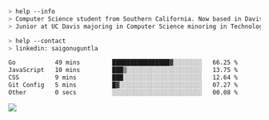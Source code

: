 ````bash
> help --info
> Computer Science student from Southern California. Now based in Davis, CA.
> Junior at UC Davis majoring in Computer Science minoring in Technology Management.
````

````bash
> help --contact
> linkedin: saigonuguntla
````

<!--START_SECTION:waka-->

```txt
Go           49 mins         ████████████████▓░░░░░░░░   66.25 %
JavaScript   10 mins         ███▒░░░░░░░░░░░░░░░░░░░░░   13.75 %
CSS          9 mins          ███░░░░░░░░░░░░░░░░░░░░░░   12.64 %
Git Config   5 mins          █▓░░░░░░░░░░░░░░░░░░░░░░░   07.27 %
Other        0 secs          ░░░░░░░░░░░░░░░░░░░░░░░░░   00.08 %
```

<!--END_SECTION:waka-->

![](https://komarev.com/ghpvc/?username=saigonu&color=6A8AFF)